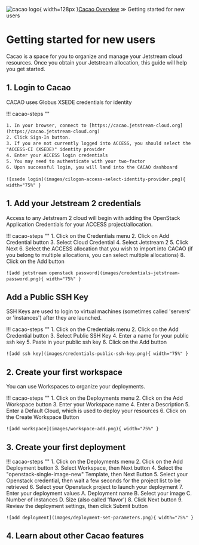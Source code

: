 ![cacao logo](images/cacao-logo.png){ width=128px }[Cacao Overview](overview.md) &gg; Getting started for new users

# Getting started for new users

Cacao is a space for you to organize and manage your Jetstream cloud resources. Once you obtain your Jetstream allocation, this guide will help you get started.

## 1. Login to Cacao

CACAO uses Globus XSEDE credentials for identity

!!! cacao-steps ""

    1. In your browser, connect to [https://cacao.jetstream-cloud.org](https://cacao.jetstream-cloud.org)
    2. Click Sign-In button.
    3. If you are not currently logged into ACCESS, you should select the "ACCESS-CI (XSEDE)" identity provider
    4. Enter your ACCESS login credentials
    5. You may need to authenticate with your two-factor
    6. Upon successful login, you will land into the CACAO dashboard

    ![xsede login](images/cilogon-access-select-identity-provider.png){ width="75%" }

## 1. Add your Jetstream 2 credentials

Access to any Jetstream 2 cloud will begin with adding the OpenStack Application Credentials for your ACCESS project/allocation.

!!! cacao-steps ""
    1. Click on the Credentials menu
    2. Click on Add Credential button
    3. Select Cloud Credential
    4. Select Jetstream 2
    5. Click Next
    6. Select the ACCESS allocation that you wish to import into CACAO (if you belong to multiple allocations, you can select multiple allocations)
    8. Click on the Add button

    ![add jetstream openstack password](images/credentials-jetstream-password.png){ width="75%" }

## Add a Public SSH Key

SSH Keys are used to login to virtual machines (sometimes called 'servers' or 'instances') after they are launched.

!!! cacao-steps ""
    1. Click on the Credentials menu
    2. Click on the Add Credential button
    3. Select Public SSH Key
    4. Enter a name for your public ssh key
    5. Paste in your public ssh key
    6. Click on the Add button

    ![add ssh key](images/credentials-public-ssh-key.png){ width="75%" }
## 2. Create your first workspace

You can use Workspaces to organize your deployments.

!!! cacao-steps ""
    1. Click on the Deployments menu
    2. Click on the Add Workspace button
    3. Enter your Workspace name
    4. Enter a Description
    5. Enter a Default Cloud, which is used to deploy your resources
    6. Click on the Create Workspace Button

    ![add workspace](images/workspace-add.png){ width="75%" }

## 3. Create your first deployment

!!! cacao-steps ""
    1. Click on the Deployments menu
    2. Click on the Add Deployment button
    3. Select Workspace, then Next button
    4. Select the "openstack-single-image-new" Template, then Next Button
    5. Select your Openstack credential, then wait a few seconds for the project list to be retrieved
    6. Select your Openstack project to launch your deployment
    7. Enter your deployment values
       A. Deployment name
       B. Select your image
       C. Number of instances
       D. Size (also called 'flavor')
    8. Click Next button
    9. Review the deployment settings, then click Submit button

    ![add deployment](images/deployment-set-parameters.png){ width="75%" }

## 4. Learn about other Cacao features
